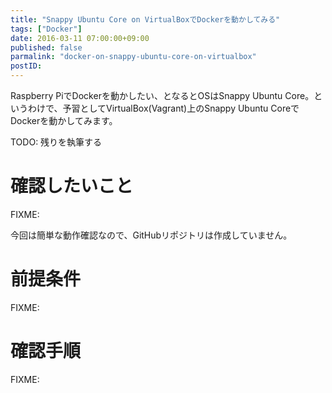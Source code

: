 ```yaml
---
title: "Snappy Ubuntu Core on VirtualBoxでDockerを動かしてみる"
tags: ["Docker"]
date: 2016-03-11 07:00:00+09:00
published: false
parmalink: "docker-on-snappy-ubuntu-core-on-virtualbox"
postID:
---
```


Raspberry PiでDockerを動かしたい、となるとOSはSnappy Ubuntu Core。というわけで、予習としてVirtualBox(Vagrant)上のSnappy Ubuntu CoreでDockerを動かしてみます。

<!-- more -->

TODO: 残りを執筆する

# 確認したいこと

FIXME:

今回は簡単な動作確認なので、GitHubリポジトリは作成していません。

# 前提条件

FIXME:

# 確認手順

FIXME:
